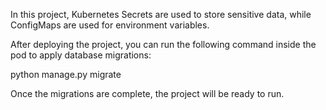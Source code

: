 
In this project, Kubernetes Secrets are used to store sensitive data, while ConfigMaps are used for environment variables.

After deploying the project, you can run the following command inside the pod to apply database migrations:

python manage.py migrate

Once the migrations are complete, the project will be ready to run.
